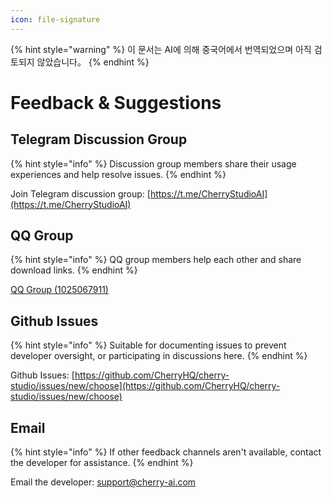 ```yaml
---
icon: file-signature
---
```


{% hint style="warning" %}
이 문서는 AI에 의해 중국어에서 번역되었으며 아직 검토되지 않았습니다。
{% endhint %}

# Feedback & Suggestions

## Telegram Discussion Group

{% hint style="info" %}
Discussion group members share their usage experiences and help resolve issues.
{% endhint %}

Join Telegram discussion group: [https://t.me/CherryStudioAI](https://t.me/CherryStudioAI)

## QQ Group

{% hint style="info" %}
QQ group members help each other and share download links.
{% endhint %}

[QQ Group (1025067911)](https://qm.qq.com/q/hlHOddwAS)

## Github Issues

{% hint style="info" %}
Suitable for documenting issues to prevent developer oversight, or participating in discussions here.
{% endhint %}

Github Issues: [https://github.com/CherryHQ/cherry-studio/issues/new/choose](https://github.com/CherryHQ/cherry-studio/issues/new/choose)

## Email

{% hint style="info" %}
If other feedback channels aren't available, contact the developer for assistance.
{% endhint %}

Email the developer: support@cherry-ai.com